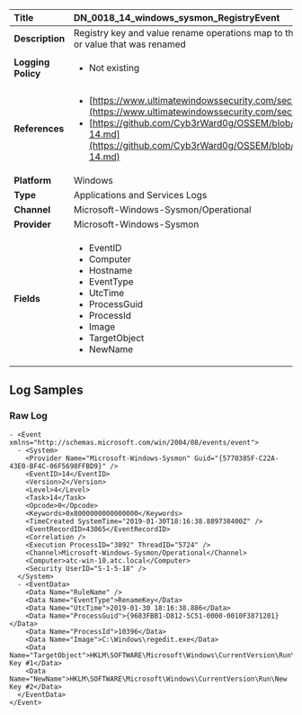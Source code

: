| Title              | DN_0018_14_windows_sysmon_RegistryEvent       |
|:-------------------|:------------------|
| **Description**    | Registry key and value rename operations map to this event type, recording  the new name of the key or value that was renamed |
| **Logging Policy** | <ul><li> Not existing </li></ul> |
| **References**     | <ul><li>[https://www.ultimatewindowssecurity.com/securitylog/encyclopedia/event.aspx?eventid=90014](https://www.ultimatewindowssecurity.com/securitylog/encyclopedia/event.aspx?eventid=90014)</li><li>[https://github.com/Cyb3rWard0g/OSSEM/blob/master/data_dictionaries/windows/sysmon/event-14.md](https://github.com/Cyb3rWard0g/OSSEM/blob/master/data_dictionaries/windows/sysmon/event-14.md)</li></ul> |
| **Platform**       | Windows    |
| **Type**           | Applications and Services Logs        |
| **Channel**        | Microsoft-Windows-Sysmon/Operational     |
| **Provider**       | Microsoft-Windows-Sysmon    |
| **Fields**         | <ul><li>EventID</li><li>Computer</li><li>Hostname</li><li>EventType</li><li>UtcTime</li><li>ProcessGuid</li><li>ProcessId</li><li>Image</li><li>TargetObject</li><li>NewName</li></ul> |


## Log Samples

### Raw Log

```
- <Event xmlns="http://schemas.microsoft.com/win/2004/08/events/event">
  - <System>
    <Provider Name="Microsoft-Windows-Sysmon" Guid="{5770385F-C22A-43E0-BF4C-06F5698FFBD9}" />
    <EventID>14</EventID>
    <Version>2</Version>
    <Level>4</Level>
    <Task>14</Task>
    <Opcode>0</Opcode>
    <Keywords>0x8000000000000000</Keywords>
    <TimeCreated SystemTime="2019-01-30T18:16:38.889738400Z" />
    <EventRecordID>43065</EventRecordID>
    <Correlation />
    <Execution ProcessID="3892" ThreadID="5724" />
    <Channel>Microsoft-Windows-Sysmon/Operational</Channel>
    <Computer>atc-win-10.atc.local</Computer>
    <Security UserID="S-1-5-18" />
  </System>
  - <EventData>
    <Data Name="RuleName" />
    <Data Name="EventType">RenameKey</Data>
    <Data Name="UtcTime">2019-01-30 18:16:38.886</Data>
    <Data Name="ProcessGuid">{9683FBB1-D812-5C51-0000-0010F3871201}</Data>
    <Data Name="ProcessId">10396</Data>
    <Data Name="Image">C:\Windows\regedit.exe</Data>
    <Data Name="TargetObject">HKLM\SOFTWARE\Microsoft\Windows\CurrentVersion\Run\New Key #1</Data>
    <Data Name="NewName">HKLM\SOFTWARE\Microsoft\Windows\CurrentVersion\Run\New Key #2</Data>
  </EventData>
</Event>

```




